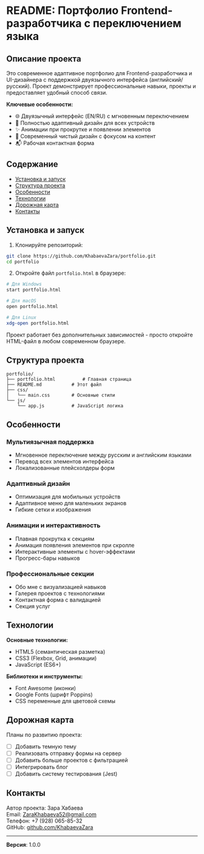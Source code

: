 # README: Портфолио Frontend-разработчика с переключением языка

## Описание проекта

Это современное адаптивное портфолио для Frontend-разработчика и UI-дизайнера с поддержкой двуязычного интерфейса (английский/русский). Проект демонстрирует профессиональные навыки, проекты и предоставляет удобный способ связи.

**Ключевые особенности:**
- 🌐 Двуязычный интерфейс (EN/RU) с мгновенным переключением
- 📱 Полностью адаптивный дизайн для всех устройств
- ✨ Анимации при прокрутке и появлении элементов
- 🚀 Современный чистый дизайн с фокусом на контент
- 📬 Рабочая контактная форма

## Содержание
- [Установка и запуск](#установка-и-запуск)
- [Структура проекта](#структура-проекта)
- [Особенности](#особенности)
- [Технологии](#технологии)
- [Дорожная карта](#дорожная-карта)
- [Контакты](#контакты)

## Установка и запуск

1. Клонируйте репозиторий:
```bash
git clone https://github.com/KhabaevaZara/portfolio.git
cd portfolio
```

2. Откройте файл `portfolio.html` в браузере:
```bash
# Для Windows
start portfolio.html

# Для macOS
open portfolio.html

# Для Linux
xdg-open portfolio.html
```

Проект работает без дополнительных зависимостей - просто откройте HTML-файл в любом современном браузере.

## Структура проекта

```
portfolio/
├── portfolio.html          # Главная страница
├── README.md           # Этот файл
├── css/
│   └── main.css        # Основные стили
└── js/
    └── app.js          # JavaScript логика
```

## Особенности

### Мультиязычная поддержка
- Мгновенное переключение между русским и английским языками
- Перевод всех элементов интерфейса
- Локализованные плейсхолдеры форм

### Адаптивный дизайн
- Оптимизация для мобильных устройств
- Адаптивное меню для маленьких экранов
- Гибкие сетки и изображения

### Анимации и интерактивность
- Плавная прокрутка к секциям
- Анимация появления элементов при скролле
- Интерактивные элементы с hover-эффектами
- Прогресс-бары навыков

### Профессиональные секции
- Обо мне с визуализацией навыков
- Галерея проектов с технологиями
- Контактная форма с валидацией
- Секция услуг

## Технологии

**Основные технологии:**
- HTML5 (семантическая разметка)
- CSS3 (Flexbox, Grid, анимации)
- JavaScript (ES6+)

**Библиотеки и инструменты:**
- Font Awesome (иконки)
- Google Fonts (шрифт Poppins)
- CSS переменные для цветовой схемы

## Дорожная карта

Планы по развитию проекта:

- [ ] Добавить темную тему
- [ ] Реализовать отправку формы на сервер
- [ ] Добавить больше проектов с фильтрацией
- [ ] Интегрировать блог
- [ ] Добавить систему тестирования (Jest)

## Контакты

Автор проекта: Зара Хабаева  
Email: ZaraKhabaeva52@gmail.com  
Телефон: +7 (928) 065-85-32  
GitHub: [github.com/KhabaevaZara](https://github.com/KhabaevaZara)  

---
  
**Версия**: 1.0.0
